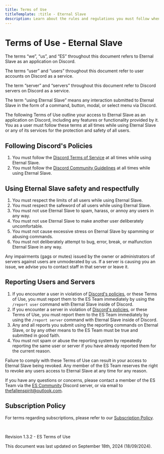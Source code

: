 ```yaml
---
title: Terms of Use
titleTemplate: :title - Eternal Slave
description: Learn about the rules and regulations you must follow when using ES and it's services.
---
```


# Terms of Use - Eternal Slave
The terms “we”, “us”, and  “ES” throughout this document refers to Eternal Slave as an application on Discord.

The terms “user” and “users” throughout this document refer to user accounts on Discord as a service.

The term “server” and “servers” throughout this document refer to Discord servers on Discord as a service.

The term “using Eternal Slave” means any interaction submitted to Eternal Slave in the form of a command, button, modal, or select menu via Discord.

The following Terms of Use outline your access to Eternal Slave as an application on Discord, including any features or functionality provided by it.
You as a user must follow these terms at all times while using Eternal Slave or any of its services for the protection and safety of all users.


## Following Discord's Policies
1. You must follow the [Discord Terms of Service](https://discord.com/terms) at all times while using Eternal Slave.
2. You must follow the [Discord Community Guidelines](https://discord.com/guidelines) at all times while using Eternal Slave.


## Using Eternal Slave safety and respectfully
1. You must respect the limits of all users while using Eternal Slave.
2. You must respect the safeword of all users while using Eternal Slave.
3. You must not use Eternal Slave to spam, harass, or annoy any users in any way.
4. You must not use Eternal Slave to make another user deliberately uncomfortable.
5. You must not cause excessive stress on Eternal Slave by spamming or abusing commands.
6. You must not deliberately attempt to bug, error, break, or malfunction Eternal Slave in any way.

Any impairments (gags or mutes) issued by the owner or administrators of servers against users are unmoderated by us.
If a server is causing you an issue, we advise you to contact staff in that server or leave it.


## Reporting Users and Servers
1. If you encounter a user in violation of [Discord's policies](#following-discords-policies), or these Terms of Use,
you must report them to the ES Team immediately by using the `/report user` command with Eternal Slave inside of Discord.
2. If you encounter a server in violation of [Discord's policies](#following-discords-policies), or these Terms of Use,
you must report them to the ES Team immediately by using the `/report server` command with Eternal Slave inside of Discord.
3. Any and all reports you submit using the reporting commands on Eternal Slave,
or by any other means to the ES Team must be true and submitted in good faith.
4. You must not spam or abuse the reporting system by repeatedly reporting the same user or server if you have already reported them for the current reason.

Failure to comply with these Terms of Use can result in your access to Eternal Slave being revoked.
Any member of the ES Team reserves the right to revoke any users access to Eternal Slave at any time for any reason.

If you have any questions or concerns, please contact a member of the ES Team via the [ES Community](https://discord.gg/)
Discord server, or via email to [thefallenspirit@outlook.com](mailto:thefallenspirit@outlook.com).


## Subscription Policy
For terms regarding subscriptions, please refer to our [Subscription Policy](/legal/subscriptions).

<br/>

Revision 1.3.2 - ES Terms of Use

This document was last updated on September 18th, 2024 (18/09/2024).
